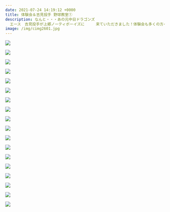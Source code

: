 ```yaml
---
date: 2021-07-24 14:19:12 +0000
title: 体験会＆吉見投手 野球教室①
description: なんと・・・あの元中日ドラゴンズ
  エース　吉見投手が上郷ノーティボーイズに　　　来ていただきました！体験会も多くの方々が参加して頂き、　　　　　　　　暑い中ケガ人も出ることなく、無事終える事ができました！今回をきっかけに　　沢山の子ども達が入団してくれる事を願っています。
image: /img/cimg2601.jpg
---
```

![](/img/cimg2477.jpg)

![](/img/cimg2553.jpg)

![](/img/cimg2478.jpg)

![](/img/cimg2479.jpg)

![](/img/cimg2481.jpg)

![](/img/cimg2485.jpg)

![](/img/cimg2486.jpg)

![](/img/cimg2487.jpg)

![](/img/cimg2490.jpg)

![](/img/cimg2501.jpg)

![](/img/cimg2523.jpg)

![](/img/cimg2524.jpg)

![](/img/cimg2517.jpg)

![](/img/cimg2535.jpg)

![](/img/cimg2538.jpg)

![](/img/cimg2537.jpg)

![](/img/cimg2540.jpg)

![](/img/cimg2531.jpg)
